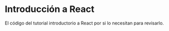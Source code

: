 # Introducción a React

El código del tutorial introductorio a React por si lo necesitan para revisarlo.